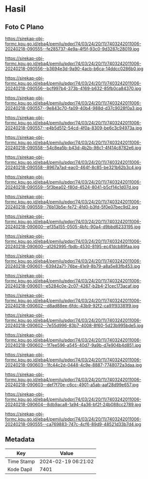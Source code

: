 # Hasil

## Foto C Plano

https://sirekap-obj-formc.kpu.go.id/eba4/pemilu/pdpr/74/03/24/20/11/7403242011006-20240218-090555--fe285737-4e9a-4f5f-93c0-9d3287c28019.jpg

https://sirekap-obj-formc.kpu.go.id/eba4/pemilu/pdpr/74/03/24/20/11/7403242011006-20240218-090556--b3694e3d-9a90-4acb-b6ca-14ddcc0286b0.jpg

https://sirekap-obj-formc.kpu.go.id/eba4/pemilu/pdpr/74/03/24/20/11/7403242011006-20240218-090556--bcf997b4-373b-4169-b632-85fb0ca84370.jpg

https://sirekap-obj-formc.kpu.go.id/eba4/pemilu/pdpr/74/03/24/20/11/7403242011006-20240218-090557--9e843c70-fa09-40b4-988d-d37c9028f0a3.jpg

https://sirekap-obj-formc.kpu.go.id/eba4/pemilu/pdpr/74/03/24/20/11/7403242011006-20240218-090557--e4b5d512-54cd-4f0a-8309-be6c3c94973a.jpg

https://sirekap-obj-formc.kpu.go.id/eba4/pemilu/pdpr/74/03/24/20/11/7403242011006-20240218-090558--54c8ea5b-b43d-4b2b-98c1-4f414c8782e6.jpg

https://sirekap-obj-formc.kpu.go.id/eba4/pemilu/pdpr/74/03/24/20/11/7403242011006-20240218-090558--8967a7ad-eac0-464f-8c85-be321b62b3c4.jpg

https://sirekap-obj-formc.kpu.go.id/eba4/pemilu/pdpr/74/03/24/20/11/7403242011006-20240218-090559--5f3bea02-f80d-4524-8041-b5cf14c1d07d.jpg

https://sirekap-obj-formc.kpu.go.id/eba4/pemilu/pdpr/74/03/24/20/11/7403242011006-20240218-090559--76b13b5e-fe72-4fd0-b3fd-5f0e07bec9d2.jpg

https://sirekap-obj-formc.kpu.go.id/eba4/pemilu/pdpr/74/03/24/20/11/7403242011006-20240218-090600--ef35a155-0505-4bfc-90a4-d9bbd6233195.jpg

https://sirekap-obj-formc.kpu.go.id/eba4/pemilu/pdpr/74/03/24/20/11/7403242011006-20240218-090600--a1262995-fbdb-4530-8195-ec41dcb89faa.jpg

https://sirekap-obj-formc.kpu.go.id/eba4/pemilu/pdpr/74/03/24/20/11/7403242011006-20240218-090601--63942a71-76be-41e9-8b79-a8a5e83fb453.jpg

https://sirekap-obj-formc.kpu.go.id/eba4/pemilu/pdpr/74/03/24/20/11/7403242011006-20240218-090601--e5284c0e-2c07-4267-b2b4-21cec173acaf.jpg

https://sirekap-obj-formc.kpu.go.id/eba4/pemilu/pdpr/74/03/24/20/11/7403242011006-20240218-090602--d8ad88ee-6fdc-43b9-92f2-ca91f93381f9.jpg

https://sirekap-obj-formc.kpu.go.id/eba4/pemilu/pdpr/74/03/24/20/11/7403242011006-20240218-090602--7e55d996-83b7-4008-8f60-5d23b995bde5.jpg

https://sirekap-obj-formc.kpu.go.id/eba4/pemilu/pdpr/74/03/24/20/11/7403242011006-20240218-090602--1f7ee596-a545-40d7-9a9b-d7e904b4d851.jpg

https://sirekap-obj-formc.kpu.go.id/eba4/pemilu/pdpr/74/03/24/20/11/7403242011006-20240218-090603--1fc44c2d-0448-4c9e-8887-7748072a3daa.jpg

https://sirekap-obj-formc.kpu.go.id/eba4/pemilu/pdpr/74/03/24/20/11/7403242011006-20240218-090603--def7f70e-c6cc-4901-a5ab-aaf28d99e657.jpg

https://sirekap-obj-formc.kpu.go.id/eba4/pemilu/pdpr/74/03/24/20/11/7403242011006-20240218-090604--8db9aca8-1a94-4a36-bf2f-24b088cc2789.jpg

https://sirekap-obj-formc.kpu.go.id/eba4/pemilu/pdpr/74/03/24/20/11/7403242011006-20240218-090555--ca769883-747c-4cf6-89d9-48521d33b7d4.jpg


## Metadata

| Key        | Value               |
| ---------- | ------------------- |
| Time Stamp | 2024-02-19 06:21:02 |
| Kode Dapil | 7401                |



